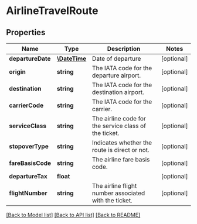 # AirlineTravelRoute

## Properties
Name | Type | Description | Notes
------------ | ------------- | ------------- | -------------
**departureDate** | [**\DateTime**](\DateTime.md) | Date of departure | [optional] 
**origin** | **string** | The IATA code for the departure airport. | [optional] 
**destination** | **string** | The IATA code for the destination airport. | [optional] 
**carrierCode** | **string** | The IATA code for the carrier. | [optional] 
**serviceClass** | **string** | The airline code for the service class of the ticket. | [optional] 
**stopoverType** | **string** | Indicates whether the route is direct or not. | [optional] 
**fareBasisCode** | **string** | The airline fare basis code. | [optional] 
**departureTax** | **float** |  | [optional] 
**flightNumber** | **string** | The airline flight number associated with the ticket. | [optional] 

[[Back to Model list]](../README.md#documentation-for-models) [[Back to API list]](../README.md#documentation-for-api-endpoints) [[Back to README]](../README.md)


